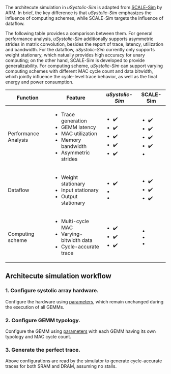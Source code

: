 The architecute simulation in *uSystolic-Sim* is adapted from [SCALE-Sim](https://github.com/ARM-software/SCALE-Sim) by ARM. In brief, the key difference is that *uSystolic-Sim* emphasizes the influence of computing schemes, while SCALE-Sim targets the influence of dataflow.

The following table provides a comparison between them. For general performance analysis, *uSystolic-Sim* additionally supports asymmetric strides in matrix convolution, besides the report of trace, latency, utilization and bandwidth. For the dataflow, *uSystolic-Sim* currently only supports weight stationary, which natually provides high accuracy for unary computing; on the other hand, SCALE-Sim is developed to provide generalizability. For computing scheme, *uSystolic-Sim* can support varying computing schemes with different MAC cycle count and data bitwidth, which jointly influence the cycle-level trace behavior, as well as the final energy and power consumption.

| Function | Feature               | *uSystolic-Sim*    | SCALE-Sim          |
| -------- | --------------------- | ------------------ | ------------------ |
| Performance Analysis  | <ul><li>Trace generation</li><li>GEMM latency</li><li>MAC utilization</li><li>Memory bandwidth</li><li>Asymmetric strides</li></ul> | <ul><li>:heavy_check_mark:</li><li>:heavy_check_mark:</li><li>:heavy_check_mark:</li><li>:heavy_check_mark:</li><li>:heavy_check_mark:</li></ul> | <ul><li>:heavy_check_mark:</li><li>:heavy_check_mark:</li><li>:heavy_check_mark:</li><li>:heavy_check_mark:</li><li></li></ul> |
| Dataflow | <ul><li>Weight stationary</li><li>Input stationary</li><li>Output stationary</li></ul>      | <ul><li>:heavy_check_mark:</li><li></li><li></li></ul> | <ul><li>:heavy_check_mark:</li><li>:heavy_check_mark:</li><li>:heavy_check_mark:</li></ul> |
| Computing scheme | <ul><li>Multi-cycle MAC</li><li>Varying-bitwidth data</li><li>Cycle-accurate trace</li></ul> | <ul><li>:heavy_check_mark:</li><li>:heavy_check_mark:</li><li>:heavy_check_mark:</li></ul> | <ul><li></li><li></li><li></li></ul> |


## Architecute simulation workflow

### 1. Configure systolic array hardware.
Configure the hardware using [parameters](https://github.com/diwu1990/uSystolic-Sim/blob/main/config_src/systolic_config/README.md), which remain unchanged during the execution of all GEMMs.

### 2. Configure GEMM typology.
Configure the GEMM using [parameters](https://github.com/diwu1990/uSystolic-Sim/tree/main/config_src/network_config/README.md) with each GEMM having its own typology and MAC cycle count.

### 3. Generate the perfect trace.
Above configurations are read by the simulator to generate cycle-accurate traces for both SRAM and DRAM, assuming no stalls.
